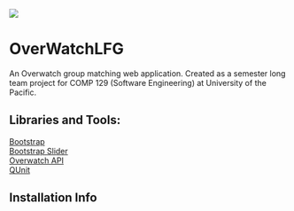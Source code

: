 
<a href="https://zenhub.com"><img src="https://raw.githubusercontent.com/ZenHubIO/support/master/zenhub-badge.png"></a>

# OverWatchLFG


An Overwatch group matching web application. Created as a semester long team project for COMP 129 (Software Engineering) at University of the Pacific.

## Libraries and Tools:

[Bootstrap](http://getbootstrap.com/)</br>
[Bootstrap Slider](http://seiyria.com/bootstrap-slider/)</br>
[Overwatch API](https://github.com/SunDwarf/OWAPI)</br>
[QUnit](https://qunitjs.com/)

## Installation Info